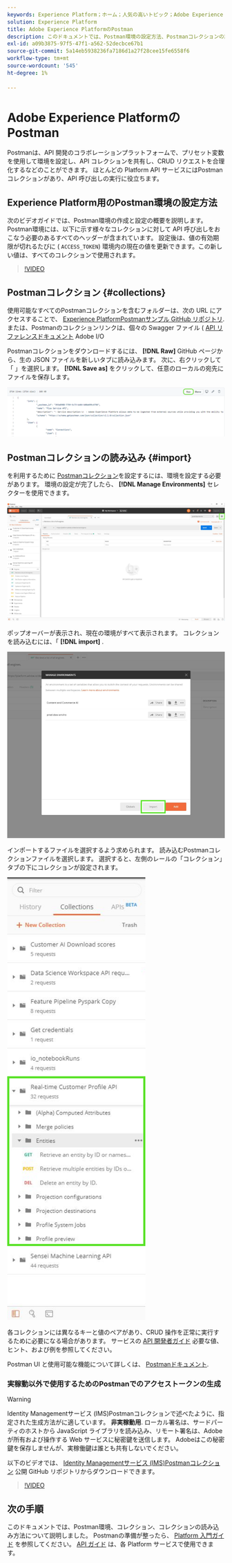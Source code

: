 ```yaml
---
keywords: Experience Platform；ホーム；人気の高いトピック；Adobe Experience Platform;api ガイド；platform api ガイド；platform の概要；開発者ガイド
solution: Experience Platform
title: Adobe Experience PlatformのPostman
description: このドキュメントでは、Postman環境の設定方法、Postmanコレクションの読み込み方法、および各 Platform サービスで使用可能なコレクションのリストの概要を説明する手順について説明します。
exl-id: a09b3875-97f5-47f1-a562-52decbce67b1
source-git-commit: 5a14eb5938236fa7186d1a27f28cee15fe6558f6
workflow-type: tm+mt
source-wordcount: '545'
ht-degree: 1%

---
```


# Adobe Experience PlatformのPostman

Postmanは、API 開発のコラボレーションプラットフォームで、プリセット変数を使用して環境を設定し、API コレクションを共有し、CRUD リクエストを合理化するなどのことができます。 ほとんどの Platform API サービスにはPostmanコレクションがあり、API 呼び出しの実行に役立ちます。

## Experience Platform用のPostman環境の設定方法

次のビデオガイドでは、Postman環境の作成と設定の概要を説明します。 Postman環境には、以下に示す様々なコレクションに対して API 呼び出しをおこなう必要のあるすべてのヘッダーが含まれています。 設定後は、値の有効期限が切れるたびに ( `ACCESS_TOKEN`) 環境内の現在の値を更新できます。この新しい値は、すべてのコレクションで使用されます。

>[!VIDEO](https://video.tv.adobe.com/v/28832)

## Postmanコレクション {#collections}

使用可能なすべてのPostmanコレクションを含むフォルダーは、次の URL にアクセスすることで、 [Experience PlatformPostmanサンプル GitHub リポジトリ](https://github.com/adobe/experience-platform-postman-samples/tree/master/apis/experience-platform). または、Postmanのコレクションリンクは、個々の Swagger ファイル ( [API リファレンスドキュメント](https://www.adobe.com/go/platform-api-reference-en) Adobe I/O

Postmanコレクションをダウンロードするには、 **[!DNL Raw]** GitHub ページから、生の JSON ファイルを新しいタブに読み込みます。 次に、右クリックして「 」を選択します。 **[!DNL Save as]** をクリックして、任意のローカルの宛先にファイルを保存します。

![生の JSON](./images/api-guide/raw-collection.PNG)

## Postmanコレクションの読み込み {#import}

を利用するために [Postmanコレクション](#collections)を設定するには、環境を設定する必要があります。 環境の設定が完了したら、 **[!DNL Manage Environments]** セレクターを使用できます。

![環境セレクターを管理](./images/api-guide/environment-selector.png)

ポップオーバーが表示され、現在の環境がすべて表示されます。 コレクションを読み込むには、「 **[!DNL import]** .

![「インポート」ボタン](./images/api-guide/import-collection.png)

インポートするファイルを選択するよう求められます。 読み込むPostmanコレクションファイルを選択します。 選択すると、左側のレールの「コレクション」タブの下にコレクションが設定されます。

![入力されたコレクション](./images/api-guide/imported-collection.png)

各コレクションには異なるキーと値のペアがあり、CRUD 操作を正常に実行するために必要になる場合があります。 サービスの [API 開発者ガイド](api-guide.md#api-guides) 必要な値、ヒント、および例を参照してください。

Postman UI と使用可能な機能について詳しくは、 [Postmanドキュメント](https://learning.postman.com/docs/getting-started/navigating-postman/).

### 実稼動以外で使用するためのPostmanでのアクセストークンの生成

>[!WARNING]
>
>Identity Managementサービス (IMS)Postmanコレクションで述べたように、指定された生成方法がに適しています。 **非実稼動用**. ローカル署名は、サードパーティのホストから JavaScript ライブラリを読み込み、リモート署名は、Adobeが所有および操作する Web サービスに秘密鍵を送信します。 Adobeはこの秘密鍵を保存しませんが、実稼働鍵は誰とも共有しないでください。

以下のビデオでは、 [Identity Managementサービス (IMS)Postmanコレクション](https://github.com/adobe/experience-platform-postman-samples/blob/master/apis/ims/Identity%20Management%20Service.postman_collection.json) 公開 GitHub リポジトリからダウンロードできます。

>[!VIDEO](https://video.tv.adobe.com/v/29698/?quality=12&learn=on)

## 次の手順

このドキュメントでは、Postman環境、コレクション、コレクションの読み込み方法について説明しました。 Postmanの準備が整ったら、 [Platform 入門ガイド](api-guide.md) を参照してください。 [API ガイド](api-guide.md#api-guides) は、各 Platform サービスで使用できます。
